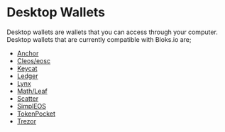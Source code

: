 # Desktop Wallets

Desktop wallets are wallets that you can access through your computer. Desktop wallets that are currently compatible with Bloks.io are;

* [Anchor](https://docs.bloks.io/login/desktop-wallets/anchor)&#x20;
* [Cleos/eosc](https://docs.bloks.io/login/desktop-wallets/cleos-eosc)&#x20;
* [Keycat](https://docs.bloks.io/login/desktop-wallets/keycat)&#x20;
* [Ledger](https://docs.bloks.io/login/desktop-wallets/ledger)&#x20;
* [Lynx](https://docs.bloks.io/login/desktop-wallets/lynx)&#x20;
* [Math/Leaf](https://docs.bloks.io/login/desktop-wallets/math-leaf)&#x20;
* [Scatter](https://docs.bloks.io/login/desktop-wallets/scatter)&#x20;
* [SimplEOS](https://docs.bloks.io/login/desktop-wallets/simpleos)&#x20;
* [TokenPocket](https://docs.bloks.io/login/desktop-wallets/TokenPocket)
* [Trezor](https://docs.bloks.io/login/desktop-wallets/trezor)&#x20;

